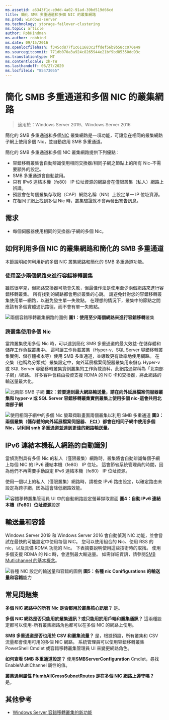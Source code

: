 ```yaml
---
ms.assetid: a6343f1c-e9dd-4a02-91ad-39bd519d66cd
title: 簡化 SMB 多重通道和多個 NIC 的叢集網路
ms.prod: windows-server
ms.technology: storage-failover-clustering
ms.topic: article
author: RobHindman
ms.author: robhind
ms.date: 09/15/2016
ms.openlocfilehash: f345cd877f1c611683c2ffdef56b9b58cc070e49
ms.sourcegitcommit: 771db070a3a924c8265944e21bf9bd85350dd93c
ms.translationtype: MT
ms.contentlocale: zh-TW
ms.lasthandoff: 06/27/2020
ms.locfileid: "85473055"
---
```

# <a name="simplified-smb-multichannel-and-multi-nic-cluster-networks"></a>簡化 SMB 多重通道和多個 NIC 的叢集網路

> 適用於：Windows Server 2019、Windows Server 2016

簡化的 SMB 多重通道和多個<abbr title="網路介面卡">NIC</abbr> 叢集網路是一項功能，可讓您在相同的叢集網路子網上使用多個 Nic，並自動啟用 SMB 多重通道。

簡化的 SMB 多重通道和多個 NIC 叢集網路提供下列優點：
- 容錯移轉叢集會自動辨識使用相同交換器/相同子網之節點上的所有 Nic-不需要額外的設定。
- SMB 多重通道會自動啟用。
- 只有 IPv6 連結本機（fe80） IP 位址資源的網路會在僅限叢集（私人）網路上辨識。
- 預設會在每個叢集存取點（CAP）網路名稱（NN）上設定單一 IP 位址資源。
- 在相同子網上找到多個 Nic 時，叢集驗證就不會再發出警告訊息。

## <a name="requirements"></a>需求
-   每個伺服器使用相同的交換器/子網的多個 Nic。

## <a name="how-to-take-advantage-of-multi-nic-clusters-networks-and-simplified-smb-multichannel"></a>如何利用多個 NIC 的叢集網路和簡化的 SMB 多重通道
本節說明如何利用新的多個 NIC 叢集網路和簡化的 SMB 多重通道功能。

### <a name="use-at-least-two-networks-for-failover-clustering"></a>使用至少兩個網路來進行容錯移轉叢集
雖然很罕見，但網路交換器可能會失敗，但最佳作法是使用至少兩個網路來進行容錯移轉叢集。 所有找到的網路都會用於叢集的心跳。 請避免針對您的容錯移轉叢集使用單一網路，以避免發生單一失敗點。 在理想的情況下，叢集中的節點之間應該有多個實體通訊路徑，而不會有單一失敗點。

![兩個容錯移轉叢集網路的圖例 ](media/Simplified-SMB-Multichannel-and-Multi-NIC-Cluster-Networks/Clustering_MulitNIC_Fig1.png)
 **圖1：使用至少兩個網路來進行容錯移轉**叢集

### <a name="use-multiple-nics-across-clusters"></a>跨叢集使用多個 Nic

當跨叢集使用多個 Nic 時，可以達到簡化 SMB 多重通道的最大效益-在儲存體和儲存工作負載叢集中。 這可讓工作負載叢集（Hyper-v、SQL Server 容錯移轉叢集實例、儲存體複本等）使用 SMB 多重通道，並導致更有效率地使用網路。 在交集（也稱為分類式）叢集設定中，向外延展檔案伺服器叢集用來儲存 Hyper-v 或 SQL Server 容錯移轉叢集實例叢集的工作負載資料，此網路通常稱為「北南部子網」/網路。 許多客戶會藉由投資支援 RDMA 的 NIC 卡和交換器，將此網路的輸送量最大化。

![北南部 SMB 子網 ](media/Simplified-SMB-Multichannel-and-Multi-NIC-Cluster-Networks/Clustering_MulitNIC_Fig2.png)
 **圖2：若要達到最大網路輸送量，請在向外延展檔案伺服器叢集和 hyper-v 或 SQL Server 容錯移轉叢集實例叢集上使用多個 nic-這會共用北南部子網**

![使用相同子網中的多個 Nic 螢幕擷取畫面兩個叢集以利用 SMB 多重通道 ](media/Simplified-SMB-Multichannel-and-Multi-NIC-Cluster-Networks/Clustering_MulitNIC_Fig3.png)
 **圖3：兩個叢集（儲存體的向外延展檔案伺服器、 <abbr title=" 工作負載的 SQL Server 容錯移轉叢集實例 "> FCI </abbr> ）都會在相同子網中使用多個 Nic，以利用 smb 多重通道並達到更佳的網路輸送量。**

## <a name="automatic-recognition-of-ipv6-link-local-private-networks"></a>IPv6 連結本機私人網路的自動識別
當偵測到具有多個 Nic 的私人（僅限叢集）網路時，叢集將會自動辨識每個子網上每個 NIC 的 IPv6 連結本機（fe80） IP 位址。 這會節省系統管理員的時間，因為他們不再需要手動設定 IPv6 連結本機（fe80） IP 位址資源。

使用一個以上的私人（僅限叢集）網路時，請檢查 IPv6 路由設定，以確定路由未設定為跨子網，因為這會降低網路效能。

![容錯移轉叢集管理員 UI 中的自動網路設定螢幕擷取畫面 ](media/Simplified-SMB-Multichannel-and-Multi-NIC-Cluster-Networks/Clustering_MulitNIC_Fig4.png)
 **圖4：自動 IPv6 連結本機（Fe80）位址資源**設定

## <a name="throughput-and-fault-tolerance"></a>輸送量和容錯
Windows Server 2019 和 Windows Server 2016 會自動偵測 NIC 功能，並會嘗試在最快的可能設定中使用每個 NIC。 您可以使用組合的 Nic、使用 RSS 的 nic，以及具備 RDMA 功能的 Nic。 下表摘要說明使用這些技術時的取捨。 使用多個支援 RDMA 的 Nic 時，會達到最大輸送量。 如需詳細資訊，請參閱[SMB Mutlichannel 的基本概念](https://blogs.technet.microsoft.com/josebda/2012/06/28/the-basics-of-smb-multichannel-a-feature-of-windows-server-2012-and-smb-3-0/)。

![各種 NIC 設定的輸送量和容錯的圖例 ](media/Simplified-SMB-Multichannel-and-Multi-NIC-Cluster-Networks/Clustering_MulitNIC_Fig5.png)
 **圖5：各種 nic Conifigurations 的輸送量和容錯**能力

## <a name="frequently-asked-questions"></a>常見問題集
**多個 NIC 網路中的所有 Nic 是否都用於叢集核心訊號？**
是。

**多個 NIC 網路是否只能用於叢集通訊？或只能用於用戶端和叢集通訊？**
這兩種設定都可以使用-所有叢集網路角色都可以在多個 NIC 的網路上使用。

**SMB 多重通道是否也用於 CSV 和叢集流量？**
是，根據預設，所有叢集和 CSV 流量都會使用可用的多個 NIC 網路。 系統管理員可以使用容錯移轉叢集 PowerShell Cmdlet 或容錯移轉叢集管理員 UI 來變更網路角色。

**如何查看 SMB 多重通道設定？**
使用**SMBServerConfiguration** Cmdlet，尋找 EnableMultiChannel 屬性的值。

**叢集通用屬性 PlumbAllCrossSubnetRoutes 是在多個 NIC 網路上遵守嗎？**
是。

## <a name="additional-references"></a>其他參考
- [Windows Server 容錯移轉叢集的新功能](whats-new-in-failover-clustering.md)
